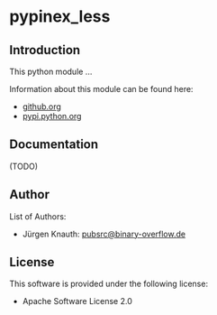 pypinex_less
==========

Introduction
------------

This python module ...

Information about this module can be found here:

* [github.org](https://github.com/jkpubsrc/pypinex-less)
* [pypi.python.org](https://pypi.python.org/pypi/pypinex-less)

Documentation
----------------

(TODO)

Author
-------------------

List of Authors:

* Jürgen Knauth: pubsrc@binary-overflow.de

License
-------

This software is provided under the following license:

* Apache Software License 2.0



